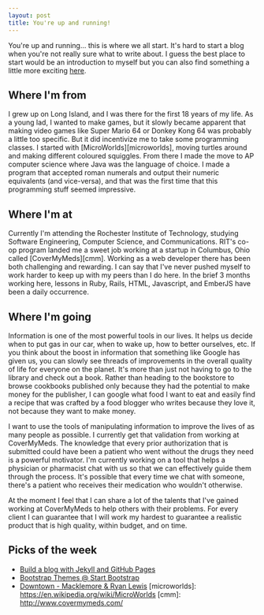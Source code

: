 ```yaml
---
layout: post
title: You're up and running!
---
```


You're up and running... this is where we all start. It's hard to start a blog when you're not really sure what
to write about. I guess the best place to start would be an introduction to myself but you can also find
something a little more exciting [here](/).

## Where I'm from
I grew up on Long Island, and I was there for the first 18 years of my life. As a young lad, I wanted to make games, but it slowly became apparent that making
video games like Super Mario 64 or Donkey Kong 64 was probably a little too specific. But it did incentivize me to
take some programming classes. I started with [MicroWorlds][microworlds], moving turtles around and making different coloured
squiggles. From there I made the move to AP computer science where Java was the language of choice. I made a program
that accepted roman numerals and output their numeric equivalents (and vice-versa), and that was the first time that this
programming stuff seemed impressive.

## Where I'm at
Currently I'm attending the Rochester Institute of Technology, studying Software Engineering, Computer Science, and Communications.
RIT's co-op program landed me a sweet job working at a startup in Columbus, Ohio called [CoverMyMeds][cmm].
Working as a web developer there has been both challenging and rewarding. I can say that I've never pushed myself
to work harder to keep up with my peers than I do here. In the brief 3 months working here, lessons in Ruby,
Rails, HTML, Javascript, and EmberJS have been a daily occurrence.

## Where I'm going
Information is one of the most powerful tools in our lives. It helps us decide when to put gas in our car,
when to wake up, how to better ourselves, etc. If you think about the boost in information that something like
Google has given us, you can slowly see threads of improvements in the overall quality of life for everyone on
the planet. It's more than just not having to go to the library and check out a book. Rather than heading to
the bookstore to browse cookbooks published only because they had the potential to make money for the publisher,
I can google what food I want to eat and easily find a recipe that was crafted by a food blogger who writes
because they love it, not because they want to make money.

I want to use the tools of manipulating information to improve the lives of as many people as possible. I
currently get that validation from working at CoverMyMeds. The knowledge that every prior authorization that is
submitted could have been a patient who went without the drugs they need is a powerful motivator. I'm currently
working on a tool that helps a physician or pharmacist chat with us so that we can effectively guide them through the process. It's possible that every time we chat with someone, there's a patient who receives their medication who wouldn't otherwise.

At the moment I feel that I can share a lot of the talents that I've gained working at CoverMyMeds to help
others with their problems. For every client I can guarantee that I will work my hardest to guarantee a realistic product
that is high quality, within budget, and on time.

## Picks of the week
- [Build a blog with Jekyll and GitHub Pages](http://www.smashingmagazine.com/2014/08/build-blog-jekyll-github-pages/)
- [Bootstrap Themes @ Start Bootstrap](http://startbootstrap.com/)
- [Downtown - Macklemore & Ryan Lewis](https://www.youtube.com/watch?v=JGhoLcsr8GA)
[microworlds]: https://en.wikipedia.org/wiki/MicroWorlds
[cmm]: http://www.covermymeds.com/
